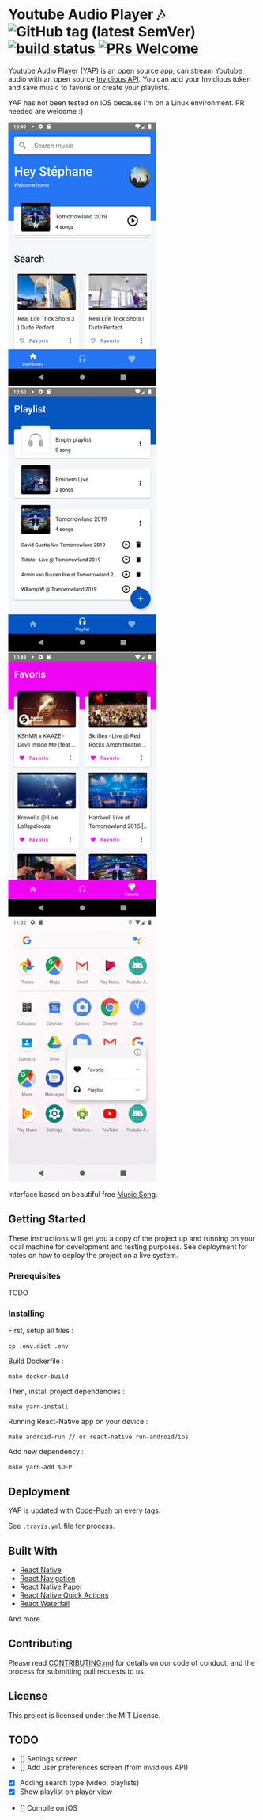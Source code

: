 # Youtube Audio Player :notes: ![GitHub tag (latest SemVer)](https://img.shields.io/github/v/tag/stephane-r/Youtube-Audio-Player) [![build status](https://img.shields.io/travis/stephane-r/Youtube-Audio-Player/master.svg?style=flat-square)](https://travis-ci.org/stephane-r/Youtube-Audio-Player) [![PRs Welcome](https://img.shields.io/badge/PRs-welcome-brightgreen.svg)](https://reactjs.org/docs/how-to-contribute.html#your-first-pull-request)

Youtube Audio Player (YAP) is an open source app, can stream Youtube audio with an open source [Invidious API](https://github.com/omarroth/invidious). You can add your Invidious token and save music to favoris or create your playlists.

YAP has not been tested on iOS because i'm on a Linux environment. PR needed are welcome :)

![Dashboard screen](./docs/dashboard.jpg)
![Playlist screen](./docs/playlists.jpg)
![Favoris screen](./docs/favoris.jpg)
![Quick Actions](./docs/quick-actions.jpg)

Interface based on beautiful free [Music Song](https://www.uplabs.com/posts/music-song).

## Getting Started

These instructions will get you a copy of the project up and running on your local machine for development and testing purposes. See deployment for notes on how to deploy the project on a live system.

### Prerequisites

TODO

### Installing

First, setup all files :

`cp .env.dist .env`

Build Dockerfile :

```
make docker-build
```

Then, install project dependencies :

```
make yarn-install
```

Running React-Native app on your device :

```
make android-run // or react-native run-android/ios
```

Add new dependency :

```
make yarn-add $DEP
```

## Deployment

YAP is updated with [Code-Push](https://github.com/Microsoft/code-push/tree/master/cli) on every tags.

See `.travis.yml` file for process.

## Built With

- [React Native](https://facebook.github.io/react-native/)
- [React Navigation](https://reactnavigation.org/)
- [React Native Paper](https://github.com/callstack/react-native-paper)
- [React Native Quick Actions](https://github.com/jordanbyron/react-native-quick-actions)
- [React Waterfall](https://github.com/didierfranc/react-waterfall)

And more.

## Contributing

Please read [CONTRIBUTING.md]() for details on our code of conduct, and the process for submitting pull requests to us.

## License

This project is licensed under the MIT License.

## TODO

- [] Settings screen
- [] Add user preferences screen (from invidious API)
- [x] Adding search type (video, playlists)
- [x] Show playlist on player view
- [] Compile on iOS
